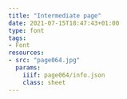 ```yaml
---
title: "Intermediate page"
date: 2021-07-15T18:47:43+01:00
type: font
tags:
- Font
resources:
- src: "page064.jpg"
  params:
    iiif: page064/info.json
    class: sheet
---
```

